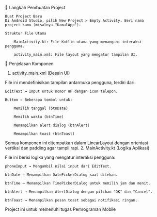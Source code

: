 🚀 Langkah Pembuatan Project

    Buat Project Baru
    Di Android Studio, pilih New Project > Empty Activity. Beri nama project kamu (misalnya "KamalApp").

    Struktur File Utama

        MainActivity.kt: File Kotlin utama yang menangani interaksi pengguna.

        activity_main.xml: File layout yang mengatur tampilan UI.

🧩 Penjelasan Komponen
1. activity_main.xml (Desain UI)

File ini mendefinisikan tampilan antarmuka pengguna, terdiri dari:

    EditText → Input untuk nomor HP dengan icon telepon.

    Button → Beberapa tombol untuk:

        Memilih tanggal (btnDate)

        Memilih waktu (btnTime)

        Menampilkan alert dialog (btnAlert)

        Menampilkan toast (btnToast)

Semua komponen ini ditempatkan dalam LinearLayout dengan orientasi vertikal dan padding agar tampil rapi.
2. MainActivity.kt (Logika Aplikasi)

File ini berisi logika yang mengatur interaksi pengguna:

    phoneInput → Mengambil nilai input dari EditText.

    btnDate → Menampilkan DatePickerDialog saat ditekan.

    btnTime → Menampilkan TimePickerDialog untuk memilih jam dan menit.

    btnAlert → Menampilkan AlertDialog dengan pilihan "OK" dan "Cancel".

    btnToast → Menampilkan pesan toast sebagai notifikasi ringan.


Project ini untuk memenuhi tugas Pemrograman Mobile
